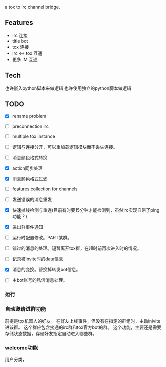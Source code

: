 
a tox to irc channel bridge.

## Features
* irc 连接
* title bot
* tox 连接
* irc <=> tox 互通
* 更多 IM 互通

## Tech
也许嵌入python脚本来做逻辑
也许使用独立的python脚本做逻辑

## TODO
- [x] rename problem
- [ ] preconnection irc
- [ ] multiple tox instance
- [ ] 逻辑与连接分开，可以重加载逻辑模块而不丢失连接。
- [ ] 消息颜色格式转换
- [x] action同步处理
- [x] 消息颜色格式过滤
- [ ] features collection for channels
- [ ] 发送错误的消息重发
- [x] 快速掉线检测与重连(目前有时要15分钟才能检测到，虽然irc实现自带了ping功能？)
- [x] 进出群事件通知
- [ ] 运行时配置修改。PART某群。
- [ ] 错过的消息的处理。短暂离开tox群，在超时前再次进入时的情况。
- [ ] 记录被invite时的data信息
- [x] 消息的变换。替换掉转发bot信息。
- [ ] 主bot账号的私信消息处理。


### 运行

### 自动邀请进群功能
前提是tox机器人的好友。
在好友上线事件，但没有在指定的群组时，主动inivite进该群。
这个群应包含接通的irc群和tox官方bot的群。
这个功能，主要还是需要存储状态数据，存储好友指定自动进入哪些群。

### welcome功能
用户分类，

